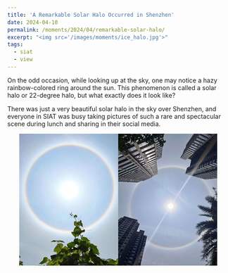 ```yaml
---
title: 'A Remarkable Solar Halo Occurred in Shenzhen'
date: 2024-04-10
permalink: /moments/2024/04/remarkable-solar-halo/
excerpt: "<img src='/images/moments/ice_halo.jpg'>"
tags:
  - siat
  - view
---
```


On the odd occasion, while looking up at the sky, one may notice a hazy rainbow-colored ring around the sun. This phenomenon is called a solar halo or 22-degree halo, but what exactly does it look like?

There was just a very beautiful solar halo in the sky over Shenzhen, and everyone in SIAT was busy taking pictures of such a rare and spectacular scene during lunch and sharing in their social media.

<div style="display:flex;justify-content:center;">
  <img src='/images/moments/ice_halo1.jpg'>
  <img src='/images/moments/ice_halo2.jpg'>
</div>
